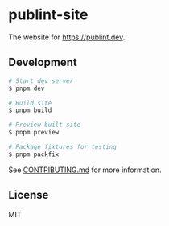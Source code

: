 # publint-site

The website for https://publint.dev.

## Development

```bash
# Start dev server
$ pnpm dev

# Build site
$ pnpm build

# Preview built site
$ pnpm preview

# Package fixtures for testing
$ pnpm packfix
```

See [CONTRIBUTING.md](../CONTRIBUTING.md) for more information.

## License

MIT
